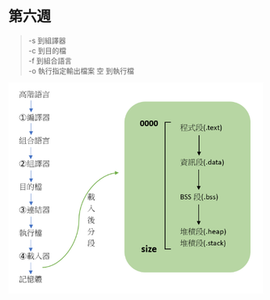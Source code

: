 # 第六週

> -s 到組譯器  
> -c 到目的檔  
> -f 到組合語言  
> -o 執行指定輸出檔案
> 空 到執行檔

<img src="./picture/20210331P1.png"/>




